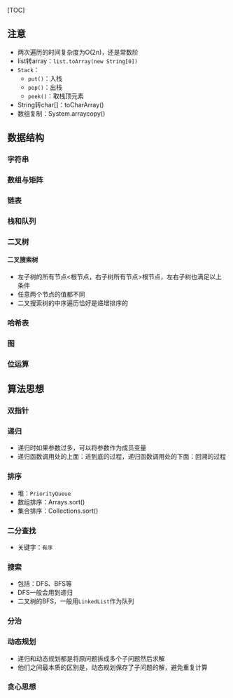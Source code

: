 [TOC]

## 注意
* 两次遍历的时间复杂度为O(2n)，还是常数阶
* list转array：`list.toArray(new String[0])`
* `Stack`：
	* `put()`：入栈
	* `pop()`：出栈
	* `peek()`：取栈顶元素
* String转char[]：toCharArray()
* 数组复制：System.arraycopy()

## 数据结构
### 字符串
### 数组与矩阵
### 链表
### 栈和队列

### 二叉树
#### 二叉搜索树
* 左子树的所有节点<根节点，右子树所有节点>根节点，左右子树也满足以上条件
* 任意两个节点的值都不同
* 二叉搜索树的中序遍历恰好是递增排序的

### 哈希表
### 图
### 位运算

## 算法思想
### 双指针

### 递归
* 递归时如果参数过多，可以将参数作为成员变量
* 递归函数调用处的上面：进到底的过程，递归函数调用处的下面：回溯的过程

### 排序
* 堆：`PriorityQueue`
* 数组排序：Arrays.sort()
* 集合排序：Collections.sort()

### 二分查找
* 关键字：`有序`


### 搜索
* 包括：DFS、BFS等
* DFS一般会用到递归
* 二叉树的BFS，一般用`LinkedList`作为队列

### 分治

### 动态规划
* 递归和动态规划都是将原问题拆成多个子问题然后求解
* 他们之间最本质的区别是，动态规划保存了子问题的解，避免重复计算

### 贪心思想